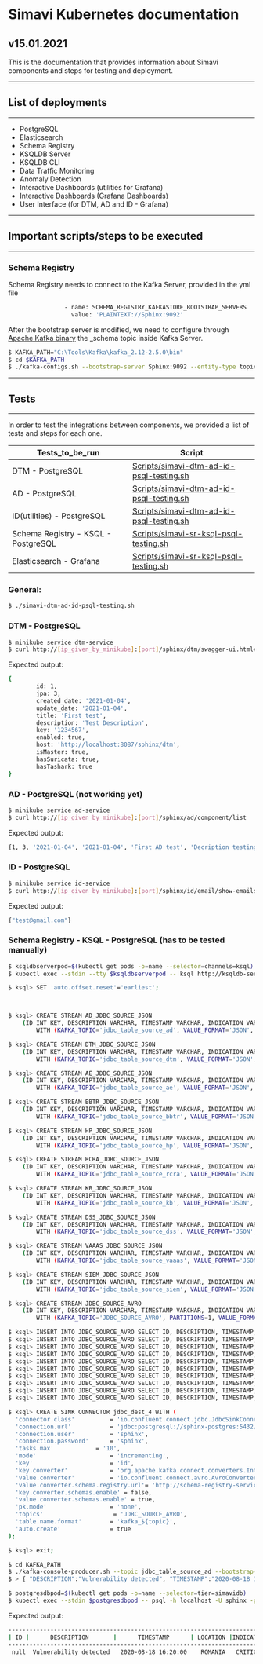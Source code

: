# Simavi Kubernetes documentation
v15.01.2021
---
This is the documentation that provides information about Simavi components and steps for testing and deployment.

---
## List of deployments
---
 - PostgreSQL
 - Elasticsearch
 - Schema Registry
 - KSQLDB Server
 - KSQLDB CLI
 - Data Traffic Monitoring
 - Anomaly Detection
 - Interactive Dashboards (utilities for Grafana)
 - Interactive Dashboards (Grafana Dashboards)
 - User Interface (for DTM, AD and ID - Grafana)
 
---
## Important scripts/steps to be executed 
---
### Schema Registry

Schema Registry needs to connect to the Kafka Server, provided in the yml file
```sh
                - name: SCHEMA_REGISTRY_KAFKASTORE_BOOTSTRAP_SERVERS
                  value: 'PLAINTEXT://Sphinx:9092'
```
After the bootstrap server is modified, we need to configure through [Apache Kafka binary](https://www.apache.org/dyn/closer.cgi?path=/kafka/2.5.1/kafka_2.12-2.5.1.tgz) the _schema topic inside Kafka Server.
```sh
$ KAFKA_PATH="C:\Tools\Kafka\kafka_2.12-2.5.0\bin"
$ cd $KAFKA_PATH
$ ./kafka-configs.sh --bootstrap-server Sphinx:9092 --entity-type topics --entity-name _schemas --alter --add-config cleanup.policy=compact
```

---
## Tests
---
In order to test the integrations between components, we provided a list of tests and steps for each one.

| Tests_to_be_run | Script |
| ------ | ------ |
| DTM - PostgreSQL | [Scripts/simavi-dtm-ad-id-psql-testing.sh](https://git.siveco.ro/SPHINX/SPHINX/edit/develop/kubernetes/Scripts/simavi-dtm-ad-id-psql-testing.sh) |
| AD - PostgreSQL | [Scripts/simavi-dtm-ad-id-psql-testing.sh](https://git.siveco.ro/SPHINX/SPHINX/edit/develop/kubernetes/Scripts/simavi-dtm-ad-id-psql-testing.sh) |
| ID(utilities) - PostgreSQL | [Scripts/simavi-dtm-ad-id-psql-testing.sh](https://git.siveco.ro/SPHINX/SPHINX/edit/develop/kubernetes/Scripts/simavi-dtm-ad-id-psql-testing.sh) |
| Schema Registry - KSQL - PostgreSQL | [Scripts/simavi-sr-ksql-psql-testing.sh](https://git.siveco.ro/SPHINX/SPHINX/edit/develop/kubernetes/Scripts/simavi-sr-ksql-psql-testing.sh) |
| Elasticsearch - Grafana | [Scripts/simavi-sr-ksql-psql-testing.sh](https://git.siveco.ro/SPHINX/SPHINX/edit/develop/kubernetes/Scripts/simavi-sr-ksql-psql-testing.sh) |

### General:

```sh
$ ./simavi-dtm-ad-id-psql-testing.sh 
```



### DTM - PostgreSQL

```sh
$ minikube service dtm-service
$ curl http://[ip_given_by_minikube]:[port]/sphinx/dtm/swagger-ui.html#/instance-controller/getInstanceUsingGET
```
Expected output:
```sh
{
		id: 1,
		jpa: 3,
		created_date: '2021-01-04',
		update_date: '2021-01-04',
		title: 'First_test',
		description: 'Test Description',		
		key: '1234567',
		enabled: true,
		host: 'http://localhost:8087/sphinx/dtm',
		isMaster: true,
		hasSuricata: true,
		hasTashark: true
}
```

### AD - PostgreSQL (not working yet)

```sh
$ minikube service ad-service
$ curl http://[ip_given_by_minikube]:[port]/sphinx/ad/component/list
```

Expected output:
```sh
{1, 3, '2021-01-04', '2021-01-04', 'First AD test', 'Decription testing', true, '-', true}
```

### ID - PostgreSQL

```sh
$ minikube service id-service 
$ curl http://[ip_given_by_minikube]:[port]/sphinx/id/email/show-emails
```

Expected output:
```sh
{"test@gmail.com"}
```

### Schema Registry - KSQL - PostgreSQL (has to be tested manually)

```sh
$ ksqldbserverpod=$(kubectl get pods -o=name --selector=channels=ksql)
$ kubectl exec --stdin --tty $ksqldbserverpod -- ksql http://ksqldb-server:8088 -c "help"

$ ksql> SET 'auto.offset.reset'='earliest';



$ ksql> CREATE STREAM AD_JDBC_SOURCE_JSON 
	(ID INT KEY, DESCRIPTION VARCHAR, TIMESTAMP VARCHAR, INDICATION VARCHAR, ACTION VARCHAR, DETAILS VARCHAR) \
        WITH (KAFKA_TOPIC='jdbc_table_source_ad', VALUE_FORMAT='JSON', PARTITIONS=1);

$ ksql> CREATE STREAM DTM_JDBC_SOURCE_JSON 
	(ID INT KEY, DESCRIPTION VARCHAR, TIMESTAMP VARCHAR, INDICATION VARCHAR, ACTION VARCHAR, DETAILS VARCHAR) \
        WITH (KAFKA_TOPIC='jdbc_table_source_dtm', VALUE_FORMAT='JSON', PARTITIONS=1);

$ ksql> CREATE STREAM AE_JDBC_SOURCE_JSON 
	(ID INT KEY, DESCRIPTION VARCHAR, TIMESTAMP VARCHAR, INDICATION VARCHAR, ACTION VARCHAR, DETAILS VARCHAR) \
        WITH (KAFKA_TOPIC='jdbc_table_source_ae', VALUE_FORMAT='JSON', PARTITIONS=1);

$ ksql> CREATE STREAM BBTR_JDBC_SOURCE_JSON 
	(ID INT KEY, DESCRIPTION VARCHAR, TIMESTAMP VARCHAR, INDICATION VARCHAR, ACTION VARCHAR, DETAILS VARCHAR) \
        WITH (KAFKA_TOPIC='jdbc_table_source_bbtr', VALUE_FORMAT='JSON', PARTITIONS=1);

$ ksql> CREATE STREAM HP_JDBC_SOURCE_JSON 
	(ID INT KEY, DESCRIPTION VARCHAR, TIMESTAMP VARCHAR, INDICATION VARCHAR, ACTION VARCHAR, DETAILS VARCHAR) \
        WITH (KAFKA_TOPIC='jdbc_table_source_hp', VALUE_FORMAT='JSON', PARTITIONS=1);

$ ksql> CREATE STREAM RCRA_JDBC_SOURCE_JSON 
	(ID INT KEY, DESCRIPTION VARCHAR, TIMESTAMP VARCHAR, INDICATION VARCHAR, ACTION VARCHAR, DETAILS VARCHAR) \
        WITH (KAFKA_TOPIC='jdbc_table_source_rcra', VALUE_FORMAT='JSON', PARTITIONS=1);

$ ksql> CREATE STREAM KB_JDBC_SOURCE_JSON 
	(ID INT KEY, DESCRIPTION VARCHAR, TIMESTAMP VARCHAR, INDICATION VARCHAR, ACTION VARCHAR, DETAILS VARCHAR) \
        WITH (KAFKA_TOPIC='jdbc_table_source_kb', VALUE_FORMAT='JSON', PARTITIONS=1);

$ ksql> CREATE STREAM DSS_JDBC_SOURCE_JSON 
	(ID INT KEY, DESCRIPTION VARCHAR, TIMESTAMP VARCHAR, INDICATION VARCHAR, ACTION VARCHAR, DETAILS VARCHAR) \
        WITH (KAFKA_TOPIC='jdbc_table_source_dss', VALUE_FORMAT='JSON', PARTITIONS=1);

$ ksql> CREATE STREAM VAAAS_JDBC_SOURCE_JSON 
	(ID INT KEY, DESCRIPTION VARCHAR, TIMESTAMP VARCHAR, INDICATION VARCHAR, ACTION VARCHAR, DETAILS VARCHAR) \
        WITH (KAFKA_TOPIC='jdbc_table_source_vaaas', VALUE_FORMAT='JSON', PARTITIONS=1);

$ ksql> CREATE STREAM SIEM_JDBC_SOURCE_JSON 
	(ID INT KEY, DESCRIPTION VARCHAR, TIMESTAMP VARCHAR, INDICATION VARCHAR, ACTION VARCHAR, DETAILS VARCHAR) \
        WITH (KAFKA_TOPIC='jdbc_table_source_siem', VALUE_FORMAT='JSON', PARTITIONS=1);

$ ksql> CREATE STREAM JDBC_SOURCE_AVRO 
	(ID INT KEY, DESCRIPTION VARCHAR, TIMESTAMP VARCHAR, INDICATION VARCHAR, TOOL VARCHAR, STATUS VARCHAR, ACTION VARCHAR, DETAILS VARCHAR, SENT VARCHAR) \
        WITH (KAFKA_TOPIC='JDBC_SOURCE_AVRO', PARTITIONS=1, VALUE_FORMAT='AVRO');

$ ksql> INSERT INTO JDBC_SOURCE_AVRO SELECT ID, DESCRIPTION, TIMESTAMP, INDICATION, 'AD' AS TOOL, '--' AS STATUS, ACTION, DETAILS, 'false' AS SENT FROM AD_JDBC_SOURCE_JSON;
$ ksql> INSERT INTO JDBC_SOURCE_AVRO SELECT ID, DESCRIPTION, TIMESTAMP, INDICATION, 'DTM' AS TOOL, '--' AS STATUS,  ACTION, DETAILS, 'false' AS SENT FROM DTM_JDBC_SOURCE_JSON;
$ ksql> INSERT INTO JDBC_SOURCE_AVRO SELECT ID, DESCRIPTION, TIMESTAMP, INDICATION, 'AE' AS TOOL, '--' AS STATUS,  ACTION, DETAILS, 'false' AS SENT FROM AE_JDBC_SOURCE_JSON;
$ ksql> INSERT INTO JDBC_SOURCE_AVRO SELECT ID, DESCRIPTION, TIMESTAMP, INDICATION, 'BBTR' AS TOOL, '--' AS STATUS,  ACTION, DETAILS, 'false' AS SENT FROM BBTR_JDBC_SOURCE_JSON;
$ ksql> INSERT INTO JDBC_SOURCE_AVRO SELECT ID, DESCRIPTION, TIMESTAMP, INDICATION, 'HP' AS TOOL, '--' AS STATUS,  ACTION, DETAILS, 'false' AS SENT FROM HP_JDBC_SOURCE_JSON;
$ ksql> INSERT INTO JDBC_SOURCE_AVRO SELECT ID, DESCRIPTION, TIMESTAMP, INDICATION, 'RCRA' AS TOOL, '--' AS STATUS,  ACTION, DETAILS, 'false' AS SENT FROM RCRA_JDBC_SOURCE_JSON;
$ ksql> INSERT INTO JDBC_SOURCE_AVRO SELECT ID, DESCRIPTION, TIMESTAMP, INDICATION, 'KB' AS TOOL, '--' AS STATUS,  ACTION, DETAILS, 'false' AS SENT FROM KB_JDBC_SOURCE_JSON;
$ ksql> INSERT INTO JDBC_SOURCE_AVRO SELECT ID, DESCRIPTION, TIMESTAMP, INDICATION, 'DSS' AS TOOL, '--' AS STATUS,  ACTION, DETAILS, 'false' AS SENT FROM DSS_JDBC_SOURCE_JSON;
$ ksql> INSERT INTO JDBC_SOURCE_AVRO SELECT ID, DESCRIPTION, TIMESTAMP, INDICATION, 'VAAAS' AS TOOL, '--' AS STATUS,  ACTION, DETAILS, 'false' AS SENT FROM VAAAS_JDBC_SOURCE_JSON;
$ ksql> INSERT INTO JDBC_SOURCE_AVRO SELECT ID, DESCRIPTION, TIMESTAMP, INDICATION, 'SIEM' AS TOOL, '--' AS STATUS,  ACTION, DETAILS, 'false' AS SENT FROM SIEM_JDBC_SOURCE_JSON;

$ ksql> CREATE SINK CONNECTOR jdbc_dest_4 WITH (
  'connector.class'          = 'io.confluent.connect.jdbc.JdbcSinkConnector',
  'connection.url'           = 'jdbc:postgresql://sphinx-postgres:5432/sphinx',
  'connection.user'          = 'sphinx',
  'connection.password'      = 'sphinx',
  'tasks.max'		     = '10',
  'mode'                     = 'incrementing',
  'key'                      = 'id',
  'key.converter'            = 'org.apache.kafka.connect.converters.IntegerConverter',
  'value.converter'          = 'io.confluent.connect.avro.AvroConverter',
  'value.converter.schema.registry.url'= 'http://schema-registry-service:8081',
  'key.converter.schemas.enable' = false,
  'value.converter.schemas.enable' = true,
  'pk.mode'                  = 'none',
  'topics'                    = 'JDBC_SOURCE_AVRO',
  'table.name.format'        = 'kafka_${topic}',
  'auto.create'              = true
);

$ ksql> exit;

$ cd KAFKA_PATH
$ ./kafka-console-producer.sh --topic jdbc_table_source_ad --bootstrap-server Sphinx:9092
$ > { "DESCRIPTION":"Vulnerability detected", "TIMESTAMP":"2020-08-18 16:20:00", "LOCATION":"Romania", "INDICATION":"CRITICAL", "ACTION":"-", "DETAILS":"Check the switch ports" }

$ postgresdbpod=$(kubectl get pods -o=name --selector=tier=simavidb)
$ kubectl exec --stdin $postgresdbpod -- psql -h localhost -U sphinx -p 5432 sphinx -c "SELECT * FROM \"kafka_JDBC_SOURCE_AVRO\""

```

Expected output:
```sh
-------------------------------------------------------------------------------------------------------------------------------------
| ID |      DESCRIPTION       |      TIMESTAMP      | LOCATION |INDICATION | TOOL | STATUS | ACTION |        DETAILS         | SENT |
-------------------------------------------------------------------------------------------------------------------------------------
 null  Vulnerability detected   2020-08-18 16:20:00    ROMANIA   CRITICAL     AD      --       --     Check the switch ports   false
```